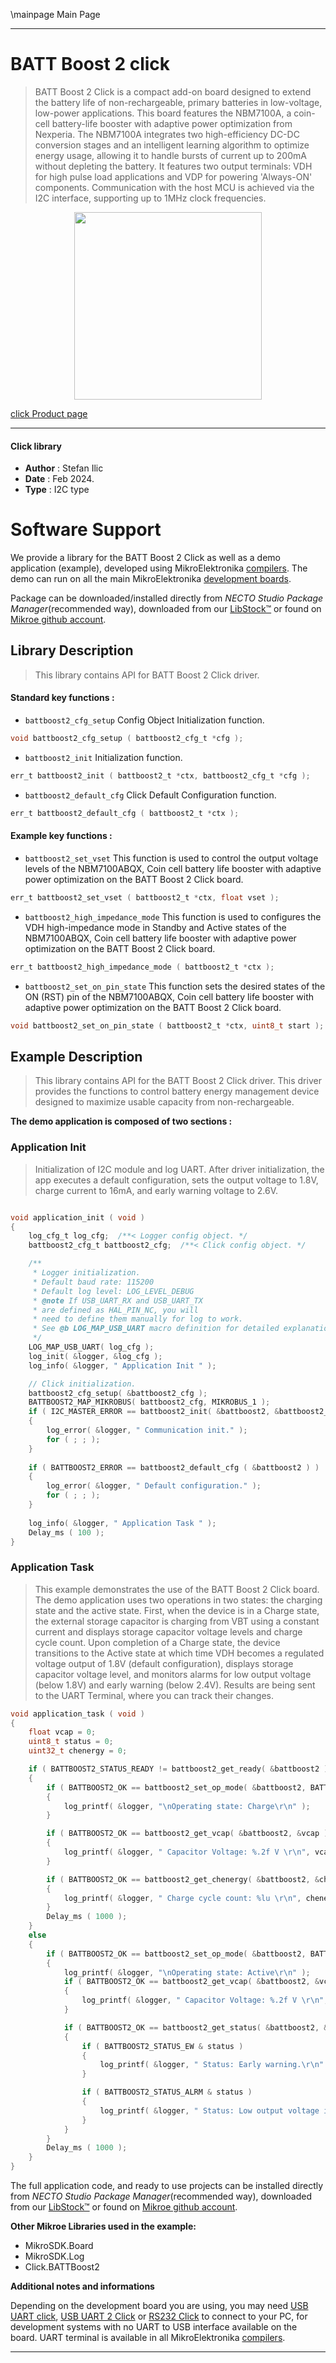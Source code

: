 \mainpage Main Page

---
# BATT Boost 2 click

> BATT Boost 2 Click is a compact add-on board designed to extend the battery life of non-rechargeable, primary batteries in low-voltage, low-power applications. This board features the NBM7100A, a coin-cell battery-life booster with adaptive power optimization from Nexperia. The NBM7100A integrates two high-efficiency DC-DC conversion stages and an intelligent learning algorithm to optimize energy usage, allowing it to handle bursts of current up to 200mA without depleting the battery. It features two output terminals: VDH for high pulse load applications and VDP for powering 'Always-ON' components. Communication with the host MCU is achieved via the I2C interface, supporting up to 1MHz clock frequencies.

<p align="center">
  <img src="https://download.mikroe.com/images/click_for_ide/battboost2_click.png" height=300px>
</p>

[click Product page](https://www.mikroe.com/batt-boost-2-click)

---


#### Click library

- **Author**        : Stefan Ilic
- **Date**          : Feb 2024.
- **Type**          : I2C type


# Software Support

We provide a library for the BATT Boost 2 Click
as well as a demo application (example), developed using MikroElektronika
[compilers](https://www.mikroe.com/necto-studio).
The demo can run on all the main MikroElektronika [development boards](https://www.mikroe.com/development-boards).

Package can be downloaded/installed directly from *NECTO Studio Package Manager*(recommended way), downloaded from our [LibStock&trade;](https://libstock.mikroe.com) or found on [Mikroe github account](https://github.com/MikroElektronika/mikrosdk_click_v2/tree/master/clicks).

## Library Description

> This library contains API for BATT Boost 2 Click driver.

#### Standard key functions :

- `battboost2_cfg_setup` Config Object Initialization function.
```c
void battboost2_cfg_setup ( battboost2_cfg_t *cfg );
```

- `battboost2_init` Initialization function.
```c
err_t battboost2_init ( battboost2_t *ctx, battboost2_cfg_t *cfg );
```

- `battboost2_default_cfg` Click Default Configuration function.
```c
err_t battboost2_default_cfg ( battboost2_t *ctx );
```

#### Example key functions :

- `battboost2_set_vset` This function is used to control the output voltage levels of the NBM7100ABQX, Coin cell battery life booster with adaptive power optimization on the BATT Boost 2 Click board. 
```c
err_t battboost2_set_vset ( battboost2_t *ctx, float vset );
```

- `battboost2_high_impedance_mode` This function is used to configures the VDH high-impedance mode in Standby and Active states of the NBM7100ABQX, Coin cell battery life booster  with adaptive power optimization on the BATT Boost 2 Click board. 
```c
err_t battboost2_high_impedance_mode ( battboost2_t *ctx );
```

- `battboost2_set_on_pin_state` This function sets the desired states of the ON (RST) pin of the NBM7100ABQX, Coin cell battery life booster with adaptive power optimization on the BATT Boost 2 Click board. 
```c
void battboost2_set_on_pin_state ( battboost2_t *ctx, uint8_t start );
```

## Example Description

> This library contains API for the BATT Boost 2 Click driver.
  This driver provides the functions to control battery energy management 
  device designed to maximize usable capacity from non-rechargeable.

**The demo application is composed of two sections :**

### Application Init

> Initialization of I2C module and log UART.
  After driver initialization, the app executes a default configuration, 
  sets the output voltage to 1.8V, charge current to 16mA, 
  and early warning voltage to 2.6V.

```c

void application_init ( void ) 
{
    log_cfg_t log_cfg;  /**< Logger config object. */
    battboost2_cfg_t battboost2_cfg;  /**< Click config object. */

    /** 
     * Logger initialization.
     * Default baud rate: 115200
     * Default log level: LOG_LEVEL_DEBUG
     * @note If USB_UART_RX and USB_UART_TX 
     * are defined as HAL_PIN_NC, you will 
     * need to define them manually for log to work. 
     * See @b LOG_MAP_USB_UART macro definition for detailed explanation.
     */
    LOG_MAP_USB_UART( log_cfg );
    log_init( &logger, &log_cfg );
    log_info( &logger, " Application Init " );

    // Click initialization.
    battboost2_cfg_setup( &battboost2_cfg );
    BATTBOOST2_MAP_MIKROBUS( battboost2_cfg, MIKROBUS_1 );
    if ( I2C_MASTER_ERROR == battboost2_init( &battboost2, &battboost2_cfg ) ) 
    {
        log_error( &logger, " Communication init." );
        for ( ; ; );
    }
    
    if ( BATTBOOST2_ERROR == battboost2_default_cfg ( &battboost2 ) )
    {
        log_error( &logger, " Default configuration." );
        for ( ; ; );
    }
    
    log_info( &logger, " Application Task " );
    Delay_ms ( 100 );
}
```

### Application Task

> This example demonstrates the use of the BATT Boost 2 Click board. 
  The demo application uses two operations in two states: 
  the charging state and the active state. First, when the device is in a Charge state, 
  the external storage capacitor is charging from VBT using a constant current 
  and displays storage capacitor voltage levels and charge cycle count.
  Upon completion of a Charge state, the device transitions to the Active state 
  at which time VDH becomes a regulated voltage output of 1.8V (default configuration), 
  displays storage capacitor voltage level, and monitors alarms 
  for low output voltage (below 1.8V) and early warning (below 2.4V). 
  Results are being sent to the UART Terminal, where you can track their changes.

```c
void application_task ( void ) 
{
    float vcap = 0;
    uint8_t status = 0;
    uint32_t chenergy = 0;

    if ( BATTBOOST2_STATUS_READY != battboost2_get_ready( &battboost2 ) )
    {
        if ( BATTBOOST2_OK == battboost2_set_op_mode( &battboost2, BATTBOOST2_OP_MODE_CHARGE ) )
        {
            log_printf( &logger, "\nOperating state: Charge\r\n" );
        }

        if ( BATTBOOST2_OK == battboost2_get_vcap( &battboost2, &vcap ) )
        {
            log_printf( &logger, " Capacitor Voltage: %.2f V \r\n", vcap );
        }

        if ( BATTBOOST2_OK == battboost2_get_chenergy( &battboost2, &chenergy ) )
        {
            log_printf( &logger, " Charge cycle count: %lu \r\n", chenergy );
        }
        Delay_ms ( 1000 );
    }
    else
    {
        if ( BATTBOOST2_OK == battboost2_set_op_mode( &battboost2, BATTBOOST2_OP_MODE_ACTIVE ) )
        {
            log_printf( &logger, "\nOperating state: Active\r\n" );
            if ( BATTBOOST2_OK == battboost2_get_vcap( &battboost2, &vcap ) )
            {
                log_printf( &logger, " Capacitor Voltage: %.2f V \r\n", vcap );
            }

            if ( BATTBOOST2_OK == battboost2_get_status( &battboost2, &status ) )
            {
                if ( BATTBOOST2_STATUS_EW & status )
                {
                    log_printf( &logger, " Status: Early warning.\r\n" );
                }

                if ( BATTBOOST2_STATUS_ALRM & status )
                {
                    log_printf( &logger, " Status: Low output voltage in the Active state.\r\n" );
                }
            }
        }
        Delay_ms ( 1000 );
    }
}
```

The full application code, and ready to use projects can be installed directly from *NECTO Studio Package Manager*(recommended way), downloaded from our [LibStock&trade;](https://libstock.mikroe.com) or found on [Mikroe github account](https://github.com/MikroElektronika/mikrosdk_click_v2/tree/master/clicks).

**Other Mikroe Libraries used in the example:**

- MikroSDK.Board
- MikroSDK.Log
- Click.BATTBoost2

**Additional notes and informations**

Depending on the development board you are using, you may need
[USB UART click](https://www.mikroe.com/usb-uart-click),
[USB UART 2 Click](https://www.mikroe.com/usb-uart-2-click) or
[RS232 Click](https://www.mikroe.com/rs232-click) to connect to your PC, for
development systems with no UART to USB interface available on the board. UART
terminal is available in all MikroElektronika
[compilers](https://shop.mikroe.com/compilers).

---
